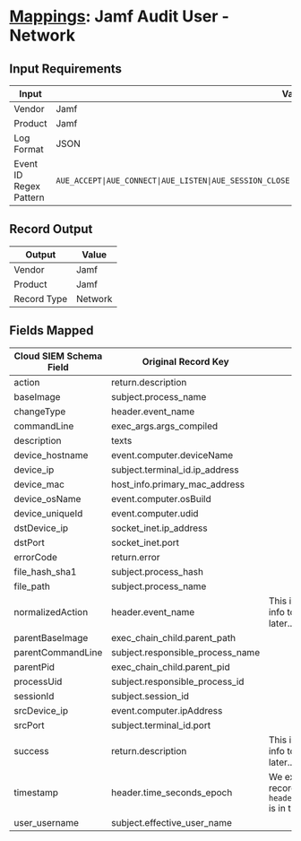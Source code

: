 # [Mappings](README.md): Jamf Audit User - Network

## Input Requirements

|Input|Value|
|-----|-----|
|Vendor|Jamf|
|Product|Jamf|
|Log Format|JSON|
|Event ID Regex Pattern|`AUE_ACCEPT\|AUE_CONNECT\|AUE_LISTEN\|AUE_SESSION_CLOSE\|AUE_SESSION_END\|AUE_SESSION_START\|AUE_SESSION_UPDATE`|

## Record Output

|Output|Value|
|------|-----|
|Vendor|Jamf|
|Product|Jamf|
|Record Type|Network|

## Fields Mapped

|Cloud SIEM Schema Field|Original Record Key|Notes|
|-----------------------|-------------------|-----|
|action|return.description||
|baseImage|subject.process_name||
|changeType|header.event_name||
|commandLine|exec_args.args_compiled||
|description|texts||
|device_hostname|event.computer.deviceName||
|device_ip|subject.terminal_id.ip_address||
|device_mac|host_info.primary_mac_address||
|device_osName|event.computer.osBuild||
|device_uniqueId|event.computer.udid||
|dstDevice_ip|socket_inet.ip_address||
|dstPort|socket_inet.port||
|errorCode|return.error||
|file_hash_sha1|subject.process_hash||
|file_path|subject.process_name||
|normalizedAction|header.event_name|This is a lookup field. More info to come in the catalog later...|
|parentBaseImage|exec_chain_child.parent_path||
|parentCommandLine|subject.responsible_process_name||
|parentPid|exec_chain_child.parent_pid||
|processUid|subject.responsible_process_id||
|sessionId|subject.session_id||
|srcDevice_ip|event.computer.ipAddress||
|srcPort|subject.terminal_id.port||
|success|return.description|This is a lookup field. More info to come in the catalog later...|
|timestamp|header.time_seconds_epoch|We expect the orginal record value of `header.time_seconds_epoch` is in the format `epoch`|
|user_username|subject.effective_user_name||

